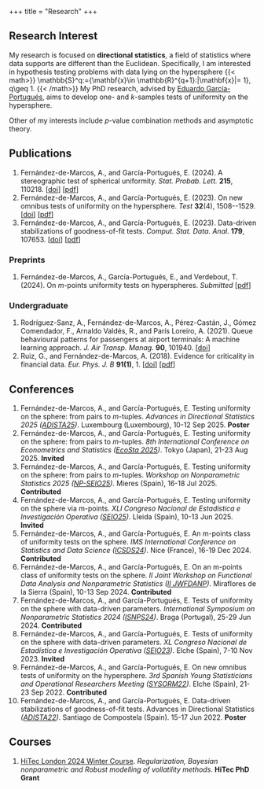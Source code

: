 +++
title = "Research"
+++

## Research Interest

My research is focused on **directional statistics**, a field of statistics where data supports are different than the Euclidean. Specifically, I am interested in hypothesis testing problems with data lying on the hypersphere 
{{< math>}}
\mathbb{S}^q:=\{\mathbf{x}\in \mathbb{R}^{q+1}:\|\mathbf{x}\|= 1\}, q\geq 1.
{{< /math>}}
My PhD research, advised by <a href="https://egarpor.github.io/" target="_blank">Eduardo García-Portugués</a>, aims to develop one- and $k$-samples tests of uniformity on the hypersphere.

Other of my interests include $p$-value combination methods and asymptotic theory.

## Publications

1. Fernández-de-Marcos, A., and García-Portugués, E. (2024). A stereographic test of spherical uniformity. *Stat. Probab. Lett.*&nbsp;**215**, 110218. [<a href="https://doi.org/10.1016/j.spl.2024.110218" target="_blank">doi</a>] [<a href="https://arxiv.org/pdf/2405.13531.pdf" target="_blank">pdf</a>]
1. Fernández-de-Marcos, A., and García-Portugués, E. (2023). On new omnibus tests of uniformity on the hypersphere. *Test*&nbsp;**32**(4), 1508--1529. [<a href="https://doi.org/10.1007/s11749-023-00882-x" target="_blank">doi</a>] [<a href="https://arxiv.org/pdf/2304.04519.pdf" target="_blank">pdf</a>]
1. Fernández-de-Marcos, A., and García-Portugués, E. (2023). Data-driven stabilizations of goodness-of-fit tests. *Comput. Stat. Data. Anal.*&nbsp;**179**, 107653. [<a href="https://doi.org/10.1016/j.csda.2022.107653" target="_blank">doi</a>] [<a href="https://arxiv.org/pdf/2112.01808.pdf" target="_blank">pdf</a>]

### Preprints
1. Fernández-de-Marcos, A., García-Portugués, E., and Verdebout, T. (2024). On $m$-points uniformity tests on hyperspheres. *Submitted* [<a href="/m_points.pdf" target="_blank">pdf</a>]

### Undergraduate
1. Rodríguez-Sanz, A., Fernández-de-Marcos, A., Pérez-Castán, J., Gómez Comendador, F., Arnaldo Valdés, R., and París Loreiro, A. (2021). Queue behavioural patterns for passengers at airport terminals: A machine learning approach. *J. Air Transp. Manag.*&nbsp;**90**, 101940. [<a href="https://doi.org/10.1016/j.jairtraman.2020.101940" target="_blank">doi</a>]
1. Ruiz, G., and Fernández-de-Marcos, A. (2018). Evidence for criticality in financial data. *Eur. Phys. J. B*&nbsp;**91(1)**, 1. [<a href="https://doi.org/10.1140/epjb/e2017-80535-3" target="_blank">doi</a>] [<a href="https://arxiv.org/pdf/1702.06191.pdf" target="_blank">pdf</a>]

## Conferences
1. Fernández-de-Marcos, A., and García-Portugués, E. Testing uniformity on the sphere: from pairs to $m$-tuples. *Advances in Directional Statistics 2025 (<a href="https://math.uni.lu/midas/events/adista25/" target="_blank">ADISTA25</a>)*. Luxembourg (Luxembourg), 10-12 Sep 2025. **Poster**
1. Fernández-de-Marcos, A., and García-Portugués, E. Testing uniformity on the sphere: from pairs to $m$-tuples. *8th International Conference on Econometrics and Statistics (<a href="https://www.cmstatistics.org/EcoSta2025/index.php" target="_blank">EcoSta 2025</a>)*. Tokyo (Japan), 21-23 Aug 2025. **Invited**
1. Fernández-de-Marcos, A., and García-Portugués, E. Testing uniformity on the sphere: from pairs to $m$-tuples. *Workshop on Nonparametric Statistics 2025 (<a href="https://sites.google.com/view/wnpseio" target="_blank">NP-SEIO25</a>)*. Mieres (Spain), 16-18 Jul 2025. **Contributed**
1. Fernández-de-Marcos, A., and García-Portugués, E. Testing uniformity on the sphere via m-points. *XLI Congreso Nacional de Estadística e Investigación Operativa (<a href="https://seio2025.com/" target="_blank">SEIO25</a>)*. Lleida (Spain), 10-13 Jun 2025. **Invited**
1. Fernández-de-Marcos, A., and García-Portugués, E. An m-points class of uniformity tests on the sphere. *IMS International Conference on Statistics and Data Science (<a href="https://sites.google.com/view/ims-icsds2024/" target="_blank">ICSDS24</a>)*. Nice (France), 16-19 Dec 2024. **Contributed**
1. Fernández-de-Marcos, A., and García-Portugués, E. On an m-points class of uniformity tests on the sphere. *II Joint Workshop on Functional Data Analysis and Nonparametric Statistics (<a href="https://iiwfdanp.webnode.page/" target="_blank">II JWFDANP</a>)*. Miraflores de la Sierra (Spain), 10-13 Sep 2024. **Contributed**
1. Fernández-de-Marcos, A., and García-Portugués, E. Tests of uniformity on the sphere with data-driven parameters. *International Symposium on Nonparametric Statistics 2024 (<a href="https://w3.math.uminho.pt/ISNPS2024/" target="_blank">ISNPS24</a>)*. Braga (Portugal), 25-29 Jun 2024. **Contributed**
1. Fernández-de-Marcos, A., and García-Portugués, E. Tests of uniformity on the sphere with data-driven parameters. *XL Congreso Nacional de Estadística e Investigación Operativa (<a href="https://seio2023.com/" target="_blank">SEIO23</a>)*. Elche (Spain), 7-10 Nov 2023. **Invited**
1. Fernández-de-Marcos, A., and García-Portugués, E. On new omnibus tests of uniformity on the hypersphere. *3rd Spanish Young Statisticians and Operational Researchers Meeting (<a href="https://sysorm.umh.es/" target="_blank">SYSORM22</a>)*. Elche (Spain), 21-23 Sep 2022. **Contributed**
1. Fernández-de-Marcos, A., and García-Portugués, E. Data-driven stabilizations of goodness-of-fit tests. Advances in Directional Statistics *(<a href="http://eio.usc.es/pub/adista20/index.php/2-uncategorised/1-home" target="_blank">ADISTA22</a>)*. Santiago de Compostela (Spain). 15-17 Jun 2022. **Poster**

## Courses
1. <a href="https://www.hitecaction.org/london2024course.php" target="_blank">HiTec London 2024 Winter Course</a>. *Regularization, Bayesian nonparametric and Robust modelling of vollatility methods*. **HiTec PhD Grant**
